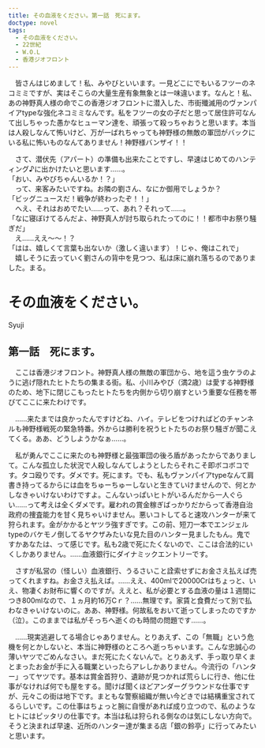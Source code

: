 ```yaml
---
title: その血液をください。第一話　死にます。
doctype: novel
tags:
  - その血液をください。
  - 22世紀
  - W.O.L
  - 香港ジオフロント
---
```

　皆さんはじめまして！私、みやびといいます。一見どこにでもいるフツーのネコミミですが、実はそこらの大量生産有象無象とは一味違います。なんと！私、あの神野真人様の命でこの香港ジオフロントに潜入した、市街殲滅用のヴァンパイアtypeな強化ネコミミなんです。私をフツーの女の子だと思って居住許可なんて出しちゃった愚かなヒューマン達を、頑張って殺っちゃおうと思います。本当は人殺しなんて怖いけど、万が一ばれちゃっても神野様の無敵の軍団がバックにいる私に怖いものなんてありません！神野様バンザイ！！

　さて、潜伏先（アパート）の準備も出来たことですし、早速はじめてのハンティング♪に出かけたいと思います……。  
「おい、みやびちゃんいるか！？」  
　って、来客みたいですね。お隣の劉さん、なにか御用でしょうか？  
「ビッグニュースだ！戦争が終わったぞ！！」  
　へえ、それはおめでたい……って、あれ？それって……。  
「なに寝ぼけてるんだよ、神野真人が討ち取られたってのに！！都市中お祭り騒ぎだ」  
　え……ええ～～！？  
「はは、嬉しくて言葉も出ないか（激しく違います）！じゃ、俺はこれで」  
　嬉しそうに去っていく劉さんの背中を見つつ、私は床に崩れ落ちるのでありました。まる。

# その血液をください。

Syuji

## 第一話　死にます。

　ここは香港ジオフロント。神野真人様の無敵の軍団から、地を這う虫ケラのように逃げ隠れたヒトたちの集まる街。私、小川みやび（満2歳）は愛する神野様のため、地下に閉じこもったヒトたちを内側から切り崩すという重要な任務を帯びてここに来たわけです。

　……来たまでは良かったんですけどね、ハイ。テレビをつければどのチャンネルも神野様戦死の緊急特番。外からは勝利を祝うヒトたちのお祭り騒ぎが聞こえてくる。ああ、どうしようかなぁ……。

　私が勇んでここに来たのも神野様と最強軍団の後ろ盾があったからでありまして。こんな孤立した状況で人殺しなんてしようとしたらそれこそ即ボコボコです。タコ殴りです。ダメです。死にます。でも、私もヴァンパイアtypeなんて肩書き持ってるからには血をちゅーちゅーしないと生きていけませんので、何とかしなきゃいけないわけですよ。こんないっぱいヒトがいるんだから一人ぐらい……って考えは全くダメです。雇われの賞金稼ぎばっかりだからって香港自治政府の捜査能力を甘く見ちゃいけません。悪いコトしてると速攻ハンターが来て狩られます。金がかかるとヤツラ強すぎです。この前、短刀一本でエンジェルtypeのバケモノ倒してるヤクザみたいな見た目のハンター見ましたもん。鬼ですかあなたは、って感じです。私も2歳で死にたくないので、ここは合法的にいくしかありません。……血液銀行にダイナミックエントリーです。

　さすが私営の（怪しい）血液銀行、うるさいこと詮索せずにお金さえ払えば売ってくれますね。お金さえ払えば。……ええ、400mlで20000Crはちょっと、いえ、物凄くお財布に響くのですが。ええと、私が必要とする血液の量は１週間につき800mlなので、１ヵ月約16万Cｒ？……無理です。家賃と食費だって別で払わなきゃいけないのに。ああ、神野様。何故私をおいて逝ってしまったのですか（泣）。このままでは私がそっちへ逝くのも時間の問題です……。

　……現実逃避してる場合じゃありません。とりあえず、この「無職」という危機を何とかしないと、本当に神野様のところへ逝っちゃいます。こんな忠誠心の薄いヤツでごめんなさい。まだ死にたくないんで。とりあえず、手っ取り早くまとまったお金が手に入る職業といったらアレしかありません。今流行の「ハンター」ってヤツです。基本は賞金首狩り、遺跡が見つかれば荒らしに行き、他に仕事がなければ何でも屋をする。聞けば聞くほどアンダーグラウンドな仕事ですが、元々この街は地下です。まともな警察組織が無い今どきでは結構重宝されてるらしいです。この仕事はちょっと腕に自慢があれば成り立つので、私のようなヒトにはピッタリの仕事です。本当は私は狩られる側なのは気にしない方向で。そうと決まれば早速、近所のハンター達が集まる店「銀の鈴亭」に行ってみたいと思います。
